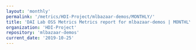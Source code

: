 ```yaml
---
layout: 'monthly'
permalink: '/metrics/HDI-Project/mlbazaar-demos/MONTHLY/'
title: 'DAI Lab OSS Metrics Metrics report for mlbazaar-demos | MONTHLY-REPORT-2019-10-25'
organization: 'HDI-Project'
repository: 'mlbazaar-demos'
current_date: '2019-10-25'
---
```

